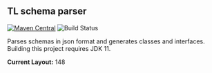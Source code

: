 ## TL schema parser

[![Maven Central](https://img.shields.io/maven-central/v/com.telegram4j/tl-parser.svg?style=flat-square)](https://search.maven.org/artifact/com.telegram4j/tl-parser)
![Build Status](https://github.com/Telegram4J/tl-parser/actions/workflows/build.yml/badge.svg?branch=master)

Parses schemas in json format and generates classes and interfaces.
Building this project requires JDK 11.

**Current Layout:** 148
